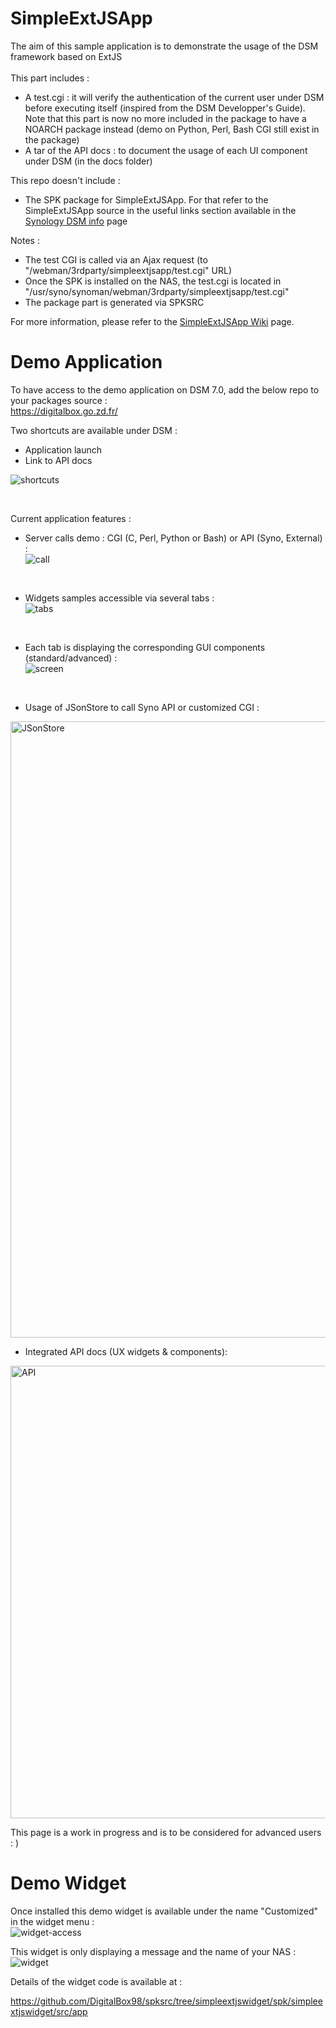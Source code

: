 # SimpleExtJSApp
The aim of this sample application is to demonstrate the usage of the DSM framework based on ExtJS<br><br>
This part includes :
- A test.cgi : it will verify the authentication of the current user under DSM before executing itself (inspired from the DSM Developper's Guide). Note that this part is now no more included in the package to have a NOARCH package instead (demo on Python, Perl, Bash CGI still exist in the package)
- A tar of the API docs : to document the usage of each UI component under DSM (in the docs folder)

This repo doesn't include :
- The SPK package for SimpleExtJSApp. For that refer to the SimpleExtJSApp source in the useful links section available in the [Synology DSM info](https://github.com/DigitalBox98/SimpleExtJSApp/wiki/Synology-DSM-info) page 

Notes : 
- The test CGI is called via an Ajax request (to "/webman/3rdparty/simpleextjsapp/test.cgi" URL) <br>
- Once the SPK is installed on the NAS, the test.cgi is located in "/usr/syno/synoman/webman/3rdparty/simpleextjsapp/test.cgi"
- The package part is generated via SPKSRC

For more information, please refer to the [SimpleExtJSApp Wiki](https://github.com/DigitalBox98/SimpleExtJSApp/wiki) page.

# Demo Application

To have access to the demo application on DSM 7.0, add the below repo to your packages source : <br>
https://digitalbox.go.zd.fr/

Two shortcuts are available under DSM :
- Application launch
- Link to API docs

![shortcuts](https://user-images.githubusercontent.com/57635141/117481775-be0bce80-af63-11eb-927a-49bf98d08dd4.png)

<br>

Current application features : 

- Server calls demo : CGI (C, Perl, Python or Bash) or API (Syno, External) : <br>
![call](https://user-images.githubusercontent.com/57635141/117197233-dce55600-ade7-11eb-949b-0dd2eeba4b8f.png)
<br>

- Widgets samples accessible via several tabs : <br>
![tabs](https://user-images.githubusercontent.com/57635141/117197034-93950680-ade7-11eb-8e2b-ccc85ddcc47d.png)
<br>

- Each tab is displaying the corresponding GUI components (standard/advanced) : <br>
![screen](https://user-images.githubusercontent.com/57635141/117197587-48c7be80-ade8-11eb-8fbe-5da66a46c14f.png)
<br>

- Usage of JSonStore to call Syno API or customized CGI : <br>
<img width="986" alt="JSonStore" src="https://github.com/DigitalBox98/SimpleExtJSApp/assets/57635141/2d97f30a-5bbe-4b6d-817c-ac42489ea226">
<br>

- Integrated API docs (UX widgets & components): <br>
<img width="724" alt="API" src="https://user-images.githubusercontent.com/57635141/117019518-c19a1e00-acf5-11eb-87a7-b0559fe10ee9.png">
<br>

This page is a work in progress and is to be considered for advanced users : ) <br>


# Demo Widget


Once installed this demo widget is available under the name "Customized" in the widget menu : <br>
![widget-access](https://github.com/DigitalBox98/SimpleExtJSApp/assets/57635141/f91da440-c8e3-4fbc-a9be-d2626bd69521)
<br>

This widget is only displaying a message and the name of your NAS :<br>
![widget](https://github.com/DigitalBox98/SimpleExtJSApp/assets/57635141/612a654d-5ebb-482b-a33a-edd9c5bd53a3)
<br>

Details of the widget code is available at : <br>

https://github.com/DigitalBox98/spksrc/tree/simpleextjswidget/spk/simpleextjswidget/src/app



